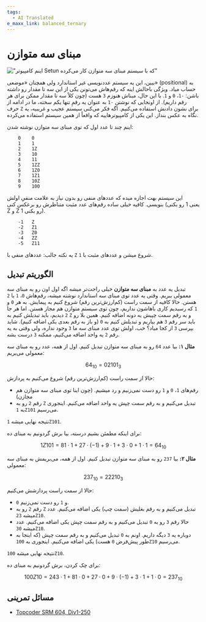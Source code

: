 ```yaml
---
tags:
  - AI Translated
e_maxx_link: balanced_ternary
---
```


# مبنای سه متوازن

!["اینم کامپیوتر Setun که با سیستم مبنای سه متوازن کار می‌کرده"](https://earltcampbell.files.wordpress.com/2014/12/setun.jpeg?w=300)

ببین، این یه سیستم عددنویسی غیر استاندارد ولی همچنان «موضعی» (positional) به حساب میاد. ویژگی باحالش اینه که رقم‌هاش می‌تونن یکی از این سه تا مقدار رو داشته باشن: `-1`، `0` و `1`.
با این حال، مبناش هنوزم `3` هست (چون کلاً سه تا مقدار ممکن برای هر رقم داریم). از اونجایی که نوشتن `-1` به عنوان یه رقمِ تنها یکم سخته، ما در ادامه از حرف `Z` برای نشون دادنش استفاده می‌کنیم. اگه فکر می‌کنی سیستم عجیب و غریبیه، یه نگاه به عکس بنداز. این یکی از کامپیوترهاییه که واقعاً از همین سیستم استفاده می‌کرده.

اینم چند تا عدد اول که توی مبنای سه متوازن نوشته شدن:

```nohighlight
    0    0
    1    1
    2    1Z
    3    10
    4    11
    5    1ZZ
    6    1Z0
    7    1Z1
    8    10Z
    9    100
```

این سیستم بهت اجازه میده که عددهای منفی رو بدون نیاز به علامت منفیِ اولش بنویسی. کافیه خیلی ساده رقم‌های عدد مثبت متناظرش رو برعکس کنی (یعنی 1 رو بکنی Z و Z رو بکنی 1).

```nohighlight
    -1   Z
    -2   Z1
    -3   Z0
    -4   ZZ
    -5   Z11
```

یه نکته جالب: عددهای منفی با `Z` شروع میشن و عددهای مثبت با `1`.

## الگوریتم تبدیل

تبدیل یه عدد به **مبنای سه متوازن** خیلی راحت‌تر میشه اگه اول اون رو به مبنای سه معمولی ببریم. وقتی یه عدد توی مبنای سه استاندارد نوشته میشه، رقم‌هاش `0`، `1` یا `2` هستن. حالا کافیه از سمت راست (کم‌ارزش‌ترین رقم) شروع کنیم به پیمایش. به هر `0` و `1` که رسیدیم کاری باهاشون نداریم، چون توی سیستم متوازن هم مجاز هستن. اما هر جا `2` دیدیم، باید تبدیلش کنیم به `Z` و به رقم سمت چپیش یه دونه اضافه کنیم. همین بلا رو باید سر رقم `3` هم بیاریم و تبدیلش کنیم به `0` (و باز به رقم بعدی یکی اضافه کنیم). شاید بپرسی `3` از کجا میاد؟ خب، اولش توی عدد مبنای سه ما `3` وجود نداره، ولی وقتی به یه رقم `2` یه واحد اضافه می‌کنیم، ممکنه `3` درست بشه.

**مثال ۱:** بیا عدد `64` رو به مبنای سه متوازن تبدیل کنیم. اول از همه، عدد رو به مبنای سه معمولی می‌بریم:

$$ 64_{10} = 02101_{3} $$

حالا از سمت راست (کم‌ارزش‌ترین رقم) شروع می‌کنیم به پردازش:

- رقم‌های `1`، `0` و `1` رو دست نمی‌زنیم و رد میشیم. (چون اینا توی مبنای سه متوازن هم مجازن)
- رقم `2` رو به `Z` تبدیل می‌کنیم و به رقم سمت چپش یه واحد اضافه می‌کنیم. اینجوری به `1Z101` می‌رسیم.

نتیجه نهایی میشه `1Z101`.

برای اینکه مطمئن بشیم درسته، بیا برش گردونیم به مبنای ده:

$$ 1Z101 = 81 \cdot 1 + 27 \cdot (-1) + 9 \cdot 1 + 3 \cdot 0 + 1 \cdot 1 = 64_{10} $$

**مثال ۲:** بیا `237` رو به مبنای سه متوازن تبدیل کنیم. اول از همه، می‌بریمش به مبنای سه معمولی:

$$ 237_{10} = 22210_{3} $$

حالا از سمت راست پردازشش می‌کنیم:

- `0` و `1` رو دست نمی‌زنیم.
- رقم `2` رو به `Z` تبدیل می‌کنیم و به رقم بغلیش (سمت چپ) یکی اضافه می‌کنیم. عدد میشه `23Z10`.
- حالا رقم `3` رو به `0` تبدیل می‌کنیم و به رقم سمت چپش یکی اضافه می‌کنیم. عدد میشه `30Z10`.
- دوباره یه `3` دیگه داریم. اونم به `0` تبدیل می‌کنیم و به رقم سمت چپش (که اینجا به طور پیش‌فرض `0` هست) یکی اضافه می‌کنیم. اینجوری به `100Z10` می‌رسیم.

نتیجه نهایی میشه `100Z10`.

برای چک کردن، برش گردونیم به مبنای ده:

$$ 100Z10 = 243 \cdot 1 + 81 \cdot 0 + 27 \cdot 0 + 9 \cdot (-1) + 3 \cdot 1 + 1 \cdot 0 = 237_{10} $$

## مسائل تمرینی

* [Topcoder SRM 604, Div1-250](http://community.topcoder.com/stat?c=problem_statement&pm=12917&rd=15837)
